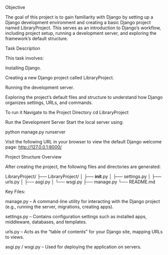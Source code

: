 Objective

The goal of this project is to gain familiarity with Django by setting up a Django development environment and creating a basic Django project named LibraryProject.
This serves as an introduction to Django’s workflow, including project setup, running a development server, and exploring the framework’s default structure.

Task Description

This task involves:

Installing Django.

Creating a new Django project called LibraryProject.

Running the development server.

Exploring the project’s default files and structure to understand how Django organizes settings, URLs, and commands.

To run it 
Navigate to the Project Directory
cd LibraryProject

Run the Development Server
Start the local server using:

python manage.py runserver


Visit the following URL in your browser to view the default Django welcome page:
 http://127.0.0.1:8000/

 Project Structure Overview

After creating the project, the following files and directories are generated:

LibraryProject/
├── LibraryProject/
│   ├── __init__.py
│   ├── settings.py
│   ├── urls.py
│   ├── asgi.py
│   └── wsgi.py
├── manage.py
└── README.md

Key Files:

manage.py – A command-line utility for interacting with the Django project (e.g., running the server, migrations, creating apps).

settings.py – Contains configuration settings such as installed apps, middleware, databases, and templates.

urls.py – Acts as the “table of contents” for your Django site, mapping URLs to views.

asgi.py / wsgi.py – Used for deploying the application on servers.

